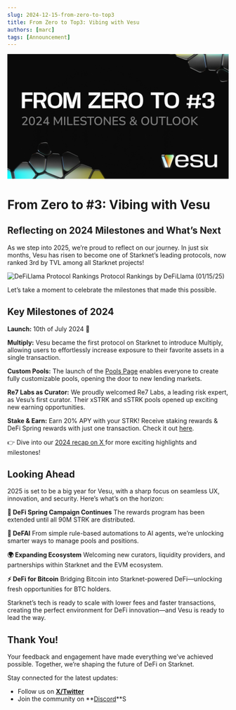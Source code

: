 ```yaml
---
slug: 2024-12-15-from-zero-to-top3
title: From Zero to Top3: Vibing with Vesu
authors: [marc]
tags: [Announcement]
---
```


![Vibe with Vesu](Zero_to_Top3.png)

# From Zero to #3: Vibing with Vesu
## Reflecting on 2024 Milestones and What’s Next

As we step into 2025, we’re proud to reflect on our journey. In just six months, Vesu has risen to become one of Starknet’s leading protocols, now ranked 3rd by TVL among all Starknet projects!

![DeFiLlama Protocol Rankings](vesu-top3p3.png)
Protocol Rankings by DeFiLlama (01/15/25)

Let’s take a moment to celebrate the milestones that made this possible.

## Key Milestones of 2024

**Launch:** 10th of July 2024 🥳

**Multiply:** Vesu became the first protocol on Starknet to introduce Multiply, allowing users to effortlessly increase exposure to their favorite assets in a single transaction.

**Custom Pools:** The launch of the [Pools Page](https://vesu.xyz/pools) enables everyone to create fully customizable pools, opening the door to new lending markets.

**Re7 Labs as Curator:** We proudly welcomed Re7 Labs, a leading risk expert, as Vesu’s first curator. Their xSTRK and sSTRK pools opened up exciting new earning opportunities.

**Stake & Earn:** Earn 20% APY with your STRK! Receive staking rewards & DeFi Spring rewards with just one transaction. Check it out [here](https://vesu.xyz/stake-and-earn).

👉 Dive into our [2024 recap on X ](https://x.com/vesuxyz/status/1871496693293744317)for more exciting highlights and milestones!

## Looking Ahead

2025 is set to be a big year for Vesu, with a sharp focus on seamless UX, innovation, and security. Here’s what’s on the horizon:

**🌸 DeFi Spring Campaign Continues**
The rewards program has been extended until all 90M STRK are distributed.

**🤖 DeFAI**
From simple rule-based automations to AI agents, we’re unlocking smarter ways to manage pools and positions.

**🌍 Expanding Ecosystem**
Welcoming new curators, liquidity providers, and partnerships within Starknet and the EVM ecosystem.

**⚡ DeFi for Bitcoin**
Bridging Bitcoin into Starknet-powered DeFi—unlocking fresh opportunities for BTC holders.

Starknet’s tech is ready to scale with lower fees and faster transactions, creating the perfect environment for DeFi innovation—and Vesu is ready to lead the way.

## Thank You!

Your feedback and engagement have made everything we’ve achieved possible. Together, we’re shaping the future of DeFi on Starknet.

Stay connected for the latest updates: 
- Follow us on **[X/Twitter](https://twitter.com/vesuxyz)**  
- Join the community on **[Discord](https://discord.com/invite/G9Gxgujj8T)**S